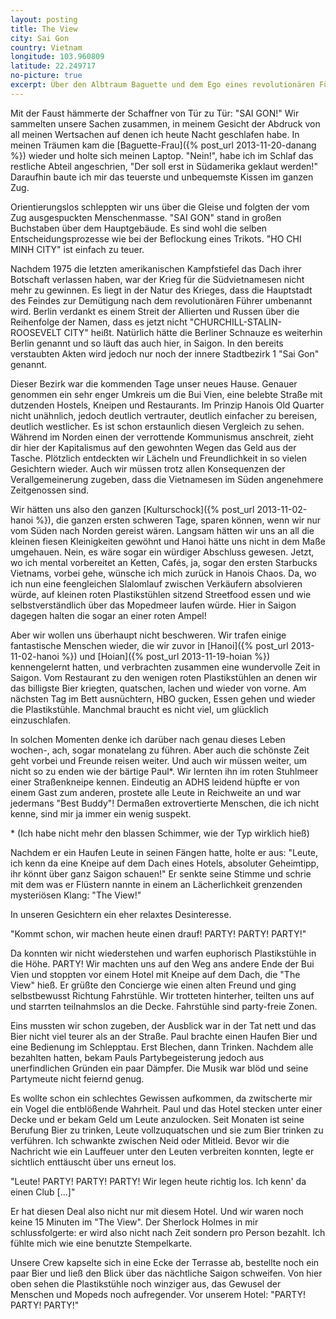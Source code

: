 ```yaml
---
layout: posting
title: The View
city: Sai Gon
country: Vietnam
longitude: 103.960809
latitude: 22.249717
no-picture: true
excerpt: Über den Albtraum Baguette und dem Ego eines revolutionären Führers, als auch entspannte Tage und PARTY! PARTY! PARTY!
---
```


Mit der Faust hämmerte der Schaffner von Tür zu Tür: "SAI GON!" Wir sammelten unsere Sachen zusammen, in meinem Gesicht der Abdruck von all meinen Wertsachen auf denen ich heute Nacht geschlafen habe. In meinen Träumen kam die [Baguette-Frau]({% post_url 2013-11-20-danang %}) wieder und holte sich meinen Laptop. "Nein!", habe ich im Schlaf das restliche Abteil angeschrien, "Der soll erst in Südamerika geklaut werden!" Daraufhin baute ich mir das teuerste und unbequemste Kissen im ganzen Zug. 

Orientierungslos schleppten wir uns über die Gleise und folgten der vom Zug ausgespuckten Menschenmasse. "SAI GON" stand in großen Buchstaben über dem Hauptgebäude. Es sind wohl die selben Entscheidungsprozesse wie bei der Beflockung eines Trikots. "HO CHI MINH CITY" ist einfach zu teuer. 

Nachdem 1975 die letzten amerikanischen Kampfstiefel das Dach ihrer Botschaft verlassen haben, war der Krieg für die Südvietnamesen nicht mehr zu gewinnen. Es liegt in der Natur des Krieges, dass die Hauptstadt des Feindes zur Demütigung nach dem revolutionären Führer umbenannt wird. Berlin verdankt es einem Streit der Allierten und Russen über die Reihenfolge der Namen, dass es jetzt nicht "CHURCHILL-STALIN-ROOSEVELT CITY" heißt. Natürlich hätte die Berliner Schnauze es weiterhin Berlin genannt und so läuft das auch hier, in Saigon. In den bereits verstaubten Akten wird jedoch nur noch der innere Stadtbezirk 1 "Sai Gon" genannt.

Dieser Bezirk war die kommenden Tage unser neues Hause. Genauer genommen ein sehr enger Umkreis um die Bui Vien, eine belebte Straße mit dutzenden Hostels, Kneipen und Restaurants. Im Prinzip Hanois Old Quarter nicht unähnlich, jedoch deutlich vertrauter, deutlich einfacher zu bereisen, deutlich westlicher.   Es ist schon erstaunlich diesen Vergleich zu sehen. Während im Norden einen der verrottende Kommunismus anschreit, zieht dir hier der Kapitalismus auf den gewohnten Wegen das Geld aus der Tasche. Plötzlich entdeckten wir Lächeln und Freundlichkeit in so vielen Gesichtern wieder. Auch wir müssen trotz allen Konsequenzen der Verallgemeinerung zugeben, dass die Vietnamesen im Süden angenehmere Zeitgenossen sind.

Wir hätten uns also den ganzen [Kulturschock]({% post_url 2013-11-02-hanoi %}), die ganzen ersten schweren Tage, sparen können, wenn wir nur vom Süden nach Norden gereist wären. Langsam hätten wir uns an all die kleinen fiesen Kleinigkeiten gewöhnt und Hanoi hätte uns nicht in dem Maße umgehauen. Nein, es wäre sogar ein würdiger Abschluss gewesen. Jetzt, wo ich mental vorbereitet an Ketten, Cafés, ja, sogar den ersten Starbucks Vietnams, vorbei gehe, wünsche ich mich zurück in Hanois Chaos. Da, wo ich nun eine feengleichen Slalomlauf zwischen Verkäufern absolvieren würde, auf kleinen roten Plastikstühlen sitzend Streetfood essen und wie selbstverständlich über das Mopedmeer laufen würde. Hier in Saigon dagegen halten die sogar an einer roten Ampel! 

Aber wir wollen uns überhaupt nicht beschweren. Wir trafen einige fantastische Menschen wieder, die wir zuvor in [Hanoi]({% post_url 2013-11-02-hanoi %}) und [Hoian]({% post_url 2013-11-19-hoian %}) kennengelernt hatten, und verbrachten zusammen eine wundervolle Zeit in Saigon. Vom Restaurant zu den wenigen roten Plastikstühlen an denen wir das billigste Bier kriegten, quatschen, lachen und wieder von vorne. Am nächsten Tag im Bett ausnüchtern, HBO gucken, Essen gehen und wieder die Plastikstühle. Manchmal braucht es nicht viel, um glücklich einzuschlafen.

In solchen Momenten denke ich darüber nach genau dieses Leben wochen-, ach, sogar monatelang zu führen. Aber auch die schönste Zeit geht vorbei und Freunde reisen weiter. Und auch wir müssen weiter, um nicht so zu enden wie der bärtige Paul\*. Wir lernten ihn im roten Stuhlmeer einer Straßenkneipe kennen. Eindeutig an ADHS leidend hüpfte er von einem Gast zum anderen, prostete alle Leute in Reichweite an und war jedermans "Best Buddy"! Dermaßen extrovertierte Menschen, die ich nicht kenne, sind mir ja immer ein wenig suspekt. 

\* (Ich habe nicht mehr den blassen Schimmer, wie der Typ wirklich hieß)

Nachdem er ein Haufen Leute in seinen Fängen hatte, holte er aus: "Leute, ich kenn da eine Kneipe auf dem Dach eines Hotels, absoluter Geheimtipp, ihr könnt über ganz Saigon schauen!" Er senkte seine Stimme und schrie mit dem was er Flüstern nannte in einem an Lächerlichkeit grenzenden mysteriösen Klang: "The View!"

In unseren Gesichtern ein eher relaxtes Desinteresse.

"Kommt schon, wir machen heute einen drauf! PARTY! PARTY! PARTY!"

Da konnten wir nicht wiederstehen und warfen euphorisch Plastikstühle in die Höhe. PARTY! Wir machten uns auf den Weg ans andere Ende der Bui Vien und stoppten vor einem Hotel mit Kneipe auf dem Dach, die "The View" hieß. Er grüßte den Concierge wie einen alten Freund und ging selbstbewusst Richtung Fahrstühle. Wir trotteten hinterher, teilten uns auf und starrten teilnahmslos an die Decke. Fahrstühle sind party-freie Zonen.

Eins mussten wir schon zugeben, der Ausblick war in der Tat nett und das Bier nicht viel teurer als an der Straße. Paul brachte einen Haufen Bier und eine Bedienung im Schlepptau. Erst Blechen, dann Trinken. Nachdem alle bezahlten hatten, bekam Pauls Partybegeisterung jedoch aus unerfindlichen Gründen ein paar Dämpfer. Die Musik war blöd und seine Partymeute nicht feiernd genug.

Es wollte schon ein schlechtes Gewissen aufkommen, da zwitscherte mir ein Vogel die entblößende Wahrheit. Paul und das Hotel stecken unter einer Decke und er bekam Geld um Leute anzulocken. Seit Monaten ist seine Berufung Bier zu trinken, Leute vollzuquatschen und sie zum Bier trinken zu verführen. Ich schwankte zwischen Neid oder Mitleid. Bevor wir die Nachricht wie ein Lauffeuer unter den Leuten verbreiten konnten, legte er sichtlich enttäuscht über uns erneut los.

"Leute! PARTY! PARTY! PARTY! Wir legen heute richtig los. Ich kenn' da einen Club \[...\]"

Er hat diesen Deal also nicht nur mit diesem Hotel. Und wir waren noch keine 15 Minuten im "The View". Der Sherlock Holmes in mir schlussfolgerte: er wird also nicht nach Zeit sondern pro Person bezahlt. Ich fühlte mich wie eine benutzte Stempelkarte.

Unsere Crew kapselte sich in eine Ecke der Terrasse ab, bestellte noch ein paar Bier und ließ den Blick über das nächtliche Saigon schweifen. Von hier oben sehen die Plastikstühle noch winziger aus, das Gewusel der Menschen und Mopeds noch aufregender. Vor unserem Hotel: "PARTY! PARTY! PARTY!"

